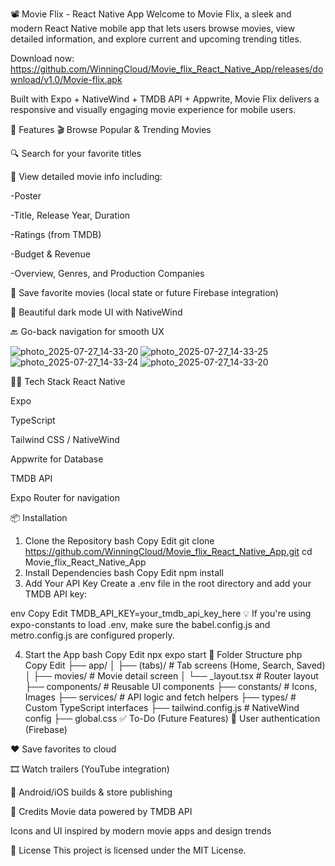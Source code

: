 📽️ Movie Flix - React Native App
Welcome to Movie Flix, a sleek and modern React Native mobile app that lets users browse movies, view detailed information, and explore current and upcoming trending titles.

Download now: https://github.com/WinningCloud/Movie_flix_React_Native_App/releases/download/v1.0/Movie-flix.apk

Built with Expo + NativeWind + TMDB API + Appwrite, Movie Flix delivers a responsive and visually engaging movie experience for mobile users.

🚀 Features
🎬 Browse Popular & Trending Movies

🔍 Search for your favorite titles

📝 View detailed movie info including:

-Poster

-Title, Release Year, Duration

-Ratings (from TMDB)

-Budget & Revenue

-Overview, Genres, and Production Companies

💾 Save favorite movies (local state or future Firebase integration)

🌙 Beautiful dark mode UI with NativeWind

🔙 Go-back navigation for smooth UX

![photo_2025-07-27_14-33-20](https://github.com/user-attachments/assets/bf24d51c-ac93-473d-89eb-ccb7d4eb4c22)
![photo_2025-07-27_14-33-25](https://github.com/user-attachments/assets/39a9ca17-5559-49c1-865a-f99fbe6c83e4)
![photo_2025-07-27_14-33-24](https://github.com/user-attachments/assets/7d5bc000-016f-49a0-adbb-c29e7aefc853)
![photo_2025-07-27_14-33-20](https://github.com/user-attachments/assets/899dde91-4dca-4ce1-805f-2d5c613171a6)




🧑‍💻 Tech Stack
React Native

Expo

TypeScript

Tailwind CSS / NativeWind

Appwrite for Database

TMDB API

Expo Router for navigation


📦 Installation
1. Clone the Repository
bash
Copy
Edit
git clone https://github.com/WinningCloud/Movie_flix_React_Native_App.git
cd Movie_flix_React_Native_App
2. Install Dependencies
bash
Copy
Edit
npm install
3. Add Your API Key
Create a .env file in the root directory and add your TMDB API key:

env
Copy
Edit
TMDB_API_KEY=your_tmdb_api_key_here
💡 If you're using expo-constants to load .env, make sure the babel.config.js and metro.config.js are configured properly.

4. Start the App
bash
Copy
Edit
npx expo start
📁 Folder Structure
php
Copy
Edit
├── app/
│   ├── (tabs)/         # Tab screens (Home, Search, Saved)
│   ├── movies/         # Movie detail screen
│   └── _layout.tsx     # Router layout
├── components/         # Reusable UI components
├── constants/          # Icons, Images
├── services/           # API logic and fetch helpers
├── types/              # Custom TypeScript interfaces
├── tailwind.config.js  # NativeWind config
├── global.css
✅ To-Do (Future Features)
🔐 User authentication (Firebase)

❤️ Save favorites to cloud

🎞️ Watch trailers (YouTube integration)

📱 Android/iOS builds & store publishing

🙌 Credits
Movie data powered by TMDB API

Icons and UI inspired by modern movie apps and design trends

📄 License
This project is licensed under the MIT License.

